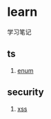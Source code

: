 # learn

学习笔记

## ts

1. [enum](https://github.com/itsuki0927/learn/blob/main/ts/enum.md)

## security

1. [xss](https://github.com/itsuki0927/learn/blob/main/security/xss.md)
